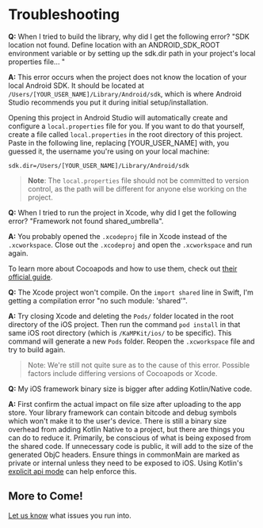 # Troubleshooting

**Q:** When I tried to build the library, why did I get the following error? "SDK location not
found. Define location with an ANDROID_SDK_ROOT environment variable or by setting up the sdk.dir
path in your project's local properties file... "

**A:** This error occurs when the project does not know the location of your local Android SDK. It
should be located at `/Users/[YOUR_USER_NAME]/Library/Android/sdk`, which is where Android Studio
recommends you put it during initial setup/installation.

Opening this project in Android Studio will automatically create and configure a `local.properties`
file for you. If you want to do that yourself, create a file called `local.properties` in the root
directory of this project. Paste in the following line, replacing [YOUR_USER_NAME] with, you guessed
it, the username you're using on your local machine:

```
sdk.dir=/Users/[YOUR_USER_NAME]/Library/Android/sdk
```

> **Note**: The `local.properties` file should not be committed to version control, as the path will
> be different for anyone else working on the project.


**Q:** When I tried to run the project in Xcode, why did I get the following error? "Framework not
found shared_umbrella".

**A:** You probably opened the `.xcodeproj` file in Xcode instead of the `.xcworkspace`. Close out
the `.xcodeproj` and open the `.xcworkspace` and run again.

To learn more about Cocoapods and how to use them, check
out [their official guide](https://guides.cocoapods.org/using/index.html).

**Q:** The Xcode project won't compile. On the `import shared` line in Swift, I'm getting a
compilation error "no
such module: 'shared'".

**A:** Try closing Xcode and deleting the `Pods/` folder located in the root directory of the iOS
project. Then run the command `pod install` in that same iOS root directory (which
is `/KaMPKit/ios/` to be specific). This command will generate a new `Pods` folder. Reopen
the `.xcworkspace` file and try to build again.

> Note: We're still not quite sure as to the cause of this error. Possible factors include differing
> versions of Cocoapods or Xcode.

**Q:** My iOS framework binary size is bigger after adding Kotlin/Native code.

**A:** First confirm the actual impact on file size after uploading to the app store. Your library
framework can contain bitcode and debug symbols which won't make it to the user's device. There is
still a binary size overhead from adding Kotlin Native to a project, but there are things you can do
to reduce it. Primarily, be conscious of what is being exposed from the shared code. If unnecessary
code is public, it will add to the size of the generated ObjC headers. Ensure things in commonMain
are marked as private or internal unless they need to be exposed to iOS. Using
Kotlin's [explicit api mode](https://kotlinlang.org/docs/whatsnew14.html#explicit-api-mode-for-library-authors)
can help enforce this.

## More to Come!

[Let us know](../CONTACT_US.md) what issues you run into.
